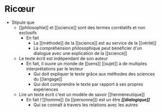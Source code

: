 # Ricœur

- Stipule que
  - [[philosophie]] et [[science]] sont des termes corrélatifs et non exclusifs
    - En fait
      - La [[méthode]] de la [[science]] est au service de la [[vérité]]
      - La compréhension philosophique peut bénéficier d'un dialogue avec une explication de la [[science]]
  - Le texte écrit est indépendant de son auteur
    - En fait, il ouvre un monde de [[sens]] [[sujet]] à de multiples interprétations par le lecteur
      - Qui doit expliquer le texte grâce aux méthodes des sciences du [[langage]]
      - Qui doit comprendre le texte par rapport à ses propres expériences
  - Lire un texte écrit c'est un modèle de savoir [[herméneutique]]
    - En fait l'[[homme]] (la [[personne]]) est un être ***[[dialogique]]***
        - Qui se connaît à travers les relations avec les autres
